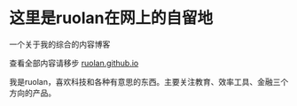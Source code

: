 # 这里是ruolan在网上的自留地
一个关于我的综合的内容博客

查看全部内容请移步 [ruolan.github.io](https://ruolan.github.io/)

我是ruolan，喜欢科技和各种有意思的东西。主要关注教育、效率工具、金融三个方向的产品。
